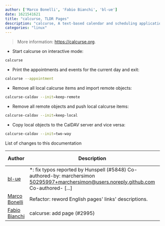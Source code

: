 ```yaml
---
author: ['Marco Bonelli', 'Fabio Bianchi', 'bl-ue']
date: 1621541621
title: "calcurse, TLDR Pages"
description: "calcurse, A text-based calendar and scheduling application for the command-line."
categories: "linux"
---
```

> More information: <https://calcurse.org>.

- Start calcurse on interactive mode:

```bash
calcurse
```

- Print the appointments and events for the current day and exit:

```bash
calcurse --appointment
```

- Remove all local calcurse items and import remote objects:

```bash
calcurse-caldav --init=keep-remote
```

- Remove all remote objects and push local calcurse items:

```bash
calcurse-caldav --init=keep-local
```

- Copy local objects to the CalDAV server and vice versa:

```bash
calcurse-caldav --init=two-way
```
List of changes to this documentation


Author | Description | ISO 8601 Date | GitHub link
------|-----|-----|-----
[bl-ue](mailto:54780737+bl-ue@users.noreply.github.com) | *: fix typos reported by Hunspell (#5848) Co-authored-by: marchersimon <50295997+marchersimon@users.noreply.github.com> Co-authored- [...] | 2021-05-20T22:13:41 | [8ebd171d6f00](https://github.com/tldr-pages/tldr/commit/8ebd171d6f001698709fefc02b1fd5cc9f3a99c4)
[Marco Bonelli](mailto:marco@mebeim.net) | Refactor: reword English pages' links' descriptions. | 2019-06-03T14:19:41 | [66abb98ce935](https://github.com/tldr-pages/tldr/commit/66abb98ce935c0f4516bf30c4d6da72180d5a3ab)
[Fabio Bianchi](mailto:13044134+fabiobianchiwebdev@users.noreply.github.com) | calcurse: add page (#2995) | 2019-05-24T22:32:45 | [9dafa0dee117](https://github.com/tldr-pages/tldr/commit/9dafa0dee117b25164cb6f6425de7936f8a01c2f)

